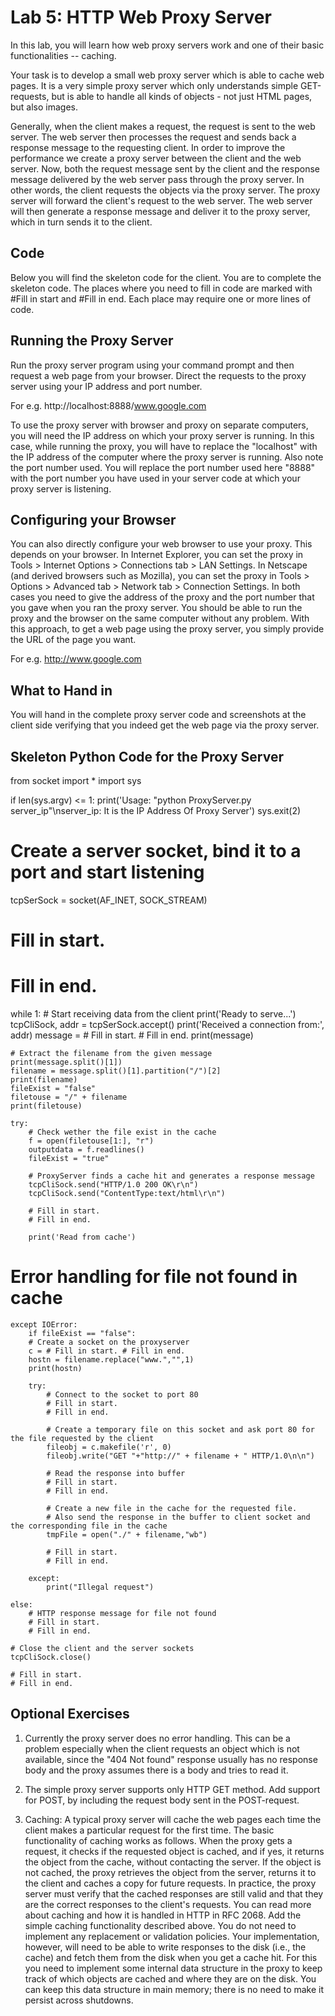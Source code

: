 Lab 5: HTTP Web Proxy Server
============================

In this lab, you will learn how web proxy servers work and one of their
basic functionalities -- caching.

Your task is to develop a small web proxy server which is able to cache
web pages. It is a very simple proxy server which only understands
simple GET-requests, but is able to handle all kinds of objects - not
just HTML pages, but also images.

Generally, when the client makes a request, the request is sent to the
web server. The web server then processes the request and sends back a
response message to the requesting client. In order to improve the
performance we create a proxy server between the client and the web
server. Now, both the request message sent by the client and the
response message delivered by the web server pass through the proxy
server. In other words, the client requests the objects via the proxy
server. The proxy server will forward the client's request to the web
server. The web server will then generate a response message and deliver
it to the proxy server, which in turn sends it to the client.


Code
----

Below you will find the skeleton code for the client. You are to
complete the skeleton code. The places where you need to fill in code
are marked with #Fill in start and #Fill in end. Each place
may require one or more lines of code.


Running the Proxy Server
------------------------

Run the proxy server program using your command prompt and then request a web page from your browser. Direct the requests to the proxy server using your IP address and port number.

For e.g. http://localhost:8888/www.google.com

To use the proxy server with browser and proxy on separate computers, you will need the IP address on which your proxy server is running. In this case, while running the proxy, you will have to replace the "localhost" with the IP address of the computer where the proxy server is running. Also note the port number used. You will replace the port number used here "8888" with the port number you have used in your server code at which your proxy server is listening.


Configuring your Browser
------------------------

You can also directly configure your web browser to use your proxy. This
depends on your browser. In Internet Explorer, you can set the proxy in
Tools > Internet Options > Connections tab > LAN Settings. In
Netscape (and derived browsers such as Mozilla), you can set the proxy
in Tools > Options > Advanced tab > Network tab > Connection
Settings. In both cases you need to give the address of the proxy and
the port number that you gave when you ran the proxy server. You should
be able to run the proxy and the browser on the same computer without
any problem. With this approach, to get a web page using the proxy
server, you simply provide the URL of the page you want.

For e.g. http://www.google.com


What to Hand in
---------------

You will hand in the complete proxy server code and screenshots at the
client side verifying that you indeed get the web page via the proxy
server.


Skeleton Python Code for the Proxy Server
-----------------------------------------

from socket import *
import sys

if len(sys.argv) <= 1:
    print('Usage: "python ProxyServer.py server_ip"\nserver_ip: It is the IP Address Of Proxy Server')
    sys.exit(2)

# Create a server socket, bind it to a port and start listening
tcpSerSock = socket(AF_INET, SOCK_STREAM)

# Fill in start.
# Fill in end.

while 1:
    # Start receiving data from the client
    print('Ready to serve...')
    tcpCliSock, addr = tcpSerSock.accept()
    print('Received a connection from:', addr)
    message = # Fill in start. # Fill in end.
    print(message)

    # Extract the filename from the given message
    print(message.split()[1])
    filename = message.split()[1].partition("/")[2]
    print(filename)
    fileExist = "false"
    filetouse = "/" + filename
    print(filetouse)

    try:
        # Check wether the file exist in the cache
        f = open(filetouse[1:], "r")
        outputdata = f.readlines()
        fileExist = "true"

        # ProxyServer finds a cache hit and generates a response message
        tcpCliSock.send("HTTP/1.0 200 OK\r\n")
        tcpCliSock.send("ContentType:text/html\r\n")

        # Fill in start.
        # Fill in end.

        print('Read from cache')

 # Error handling for file not found in cache
    except IOError:
        if fileExist == "false":
        # Create a socket on the proxyserver
        c = # Fill in start. # Fill in end.
        hostn = filename.replace("www.","",1)
        print(hostn)

        try:
            # Connect to the socket to port 80
            # Fill in start.
            # Fill in end.

            # Create a temporary file on this socket and ask port 80 for the file requested by the client
            fileobj = c.makefile('r', 0)
            fileobj.write("GET "+"http://" + filename + " HTTP/1.0\n\n")

            # Read the response into buffer
            # Fill in start.
            # Fill in end.

            # Create a new file in the cache for the requested file.
            # Also send the response in the buffer to client socket and the corresponding file in the cache
            tmpFile = open("./" + filename,"wb")

            # Fill in start.
            # Fill in end.

        except:
            print("Illegal request")

    else:
        # HTTP response message for file not found
        # Fill in start.
        # Fill in end.

    # Close the client and the server sockets
    tcpCliSock.close()

    # Fill in start.
    # Fill in end.


Optional Exercises
------------------

1.  Currently the proxy server does no error handling. This can be a
    problem especially when the client requests an object which is not
    available, since the "404 Not found" response usually has no
    response body and the proxy assumes there is a body and tries to
    read it.

2.  The simple proxy server supports only HTTP GET method. Add support
    for POST, by including the request body sent in the POST-request.

3.  Caching: A typical proxy server will cache the web pages each time
    the client makes a particular request for the first time. The basic
    functionality of caching works as follows. When the proxy gets a
    request, it checks if the requested object is cached, and if yes, it
    returns the object from the cache, without contacting the server. If
    the object is not cached, the proxy retrieves the object from the
    server, returns it to the client and caches a copy for future
    requests. In practice, the proxy server must verify that the cached
    responses are still valid and that they are the correct responses to
    the client's requests. You can read more about caching and how it
    is handled in HTTP in RFC 2068. Add the simple caching functionality
    described above. You do not need to implement any replacement or
    validation policies. Your implementation, however, will need to be
    able to write responses to the disk (i.e., the cache) and fetch them
    from the disk when you get a cache hit. For this you need to
    implement some internal data structure in the proxy to keep track of
    which objects are cached and where they are on the disk. You can
    keep this data structure in main memory; there is no need to make it
    persist across shutdowns.
